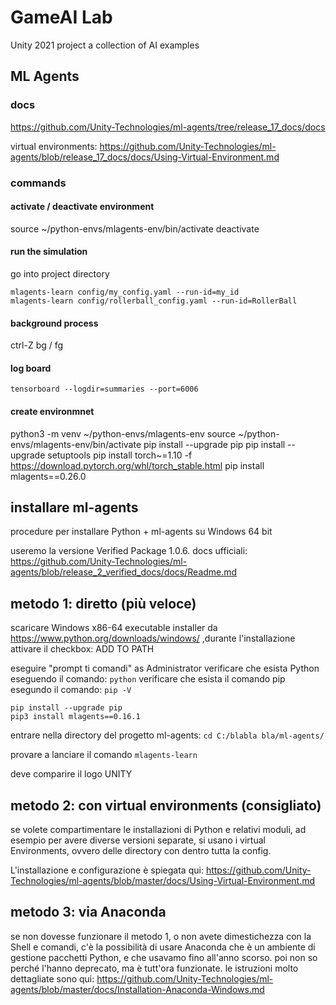 # GameAI Lab
Unity 2021 project
a collection of AI examples

## ML Agents

### docs
https://github.com/Unity-Technologies/ml-agents/tree/release_17_docs/docs

virtual environments: https://github.com/Unity-Technologies/ml-agents/blob/release_17_docs/docs/Using-Virtual-Environment.md

### commands
#### activate / deactivate environment
source ~/python-envs/mlagents-env/bin/activate
deactivate

#### run the simulation
go into project directory

`mlagents-learn config/my_config.yaml --run-id=my_id`  
`mlagents-learn config/rollerball_config.yaml --run-id=RollerBall`

#### background process
ctrl-Z
bg / fg

#### log board
`tensorboard --logdir=summaries --port=6006`

#### create environmnet
python3 -m venv ~/python-envs/mlagents-env
source ~/python-envs/mlagents-env/bin/activate
pip install --upgrade pip
pip install --upgrade setuptools
pip install torch~=1.10 -f https://download.pytorch.org/whl/torch_stable.html
pip install mlagents==0.26.0

## installare ml-agents
procedure per installare Python + ml-agents su Windows 64 bit

useremo la versione Verified Package 1.0.6.
docs ufficiali: <https://github.com/Unity-Technologies/ml-agents/blob/release_2_verified_docs/docs/Readme.md>

## metodo 1: diretto (più veloce)
scaricare Windows x86-64 executable installer da https://www.python.org/downloads/windows/ ,durante l'installazione attivare il checkbox: ADD TO PATH

eseguire "prompt ti comandi" as Administrator
verificare che esista Python eseguendo il comando: `python`
verificare che esista il comando pip esegundo il comando: `pip -V`

```
pip install --upgrade pip
pip3 install mlagents==0.16.1
```

entrare nella directory del progetto ml-agents: 
`cd C:/blabla bla/ml-agents/`

provare a lanciare il comando `mlagents-learn`

deve comparire il logo UNITY

## metodo 2: con virtual environments (consigliato)
se volete compartimentare le installazioni di Python e relativi moduli, ad esempio per avere diverse versioni separate, si usano i virtual Environments, ovvero delle directory con dentro tutta la config.

L'installazione e configurazione è spiegata qui:
<https://github.com/Unity-Technologies/ml-agents/blob/master/docs/Using-Virtual-Environment.md>


## metodo 3: via Anaconda
se non dovesse funzionare il metodo 1, o non avete dimestichezza con la Shell e comandi, c'è la possibilità di usare Anaconda che è un ambiente di gestione pacchetti Python, e che usavamo fino all'anno scorso. poi non so perché l'hanno deprecato, ma è tutt'ora funzionate.
le istruzioni molto dettagliate sono qui: 
https://github.com/Unity-Technologies/ml-agents/blob/master/docs/Installation-Anaconda-Windows.md

